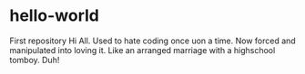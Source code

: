 # hello-world
First repository
Hi All.
Used to hate coding once uon a time. Now forced and manipulated into loving it. 
Like an arranged marriage with a highschool tomboy.
Duh!
